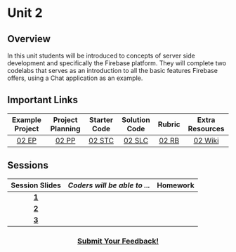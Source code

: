 # Unit 2

## Overview

In this unit students will be introduced to concepts of server side development
and specifically the Firebase platform. They will complete two codelabs that
serves as an introduction to all the basic features Firebase offers, using a
Chat application as an example.

## Important Links
| Example Project | Project Planning |  Starter Code | Solution Code  | Rubric | Extra Resources |
|:-------:|:-------:|:-------:|:-------:|:-------:|:-------:|
|[02 EP]()|[02 PP]() |[02 STC]() |[02 SLC]() | [02 RB]() | [02 Wiki]()|

## Sessions 
|Session Slides|*Coders will be able to ...*|Homework|
|:-------:|-------|:-------|
|[**1**](https://docs.google.com/presentation/d/1m74bHyWMH1x8MROgSYfx8MNEm5n3FJK96W2H_N-MS3U/edit#slide=id.g1e220fa94a_0_26)| ||
|[**2**](https://docs.google.com/presentation/d/1m74bHyWMH1x8MROgSYfx8MNEm5n3FJK96W2H_N-MS3U/edit#slide=id.g1f587f6424_5_5)| ||
|[**3**](https://docs.google.com/presentation/d/1m74bHyWMH1x8MROgSYfx8MNEm5n3FJK96W2H_N-MS3U/edit#slide=id.g1e220fa94a_0_4)| ||

<h3 align="center"><a href="https://docs.google.com/forms/d/e/1FAIpQLSfz_Bouj3es20oVY-eS6ivdOSWcuideOEChKt5E2XVEFfdiIg/viewform">Submit Your Feedback!</a></h3>
